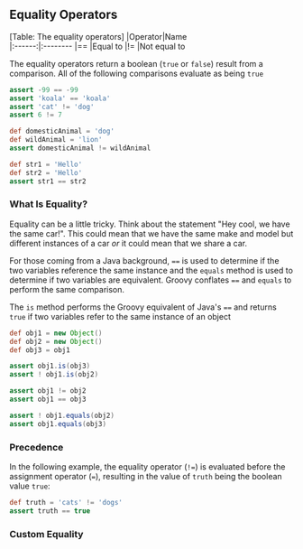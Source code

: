 ## Equality Operators
[Table: The equality operators]
|Operator|Name     
|:------:|:--------
|==      |Equal to 
|!=      |Not equal to

The equality operators return a boolean (`true` or `false`) result from a comparison. All of the following comparisons evaluate as being `true`

```groovy
assert -99 == -99
assert 'koala' == 'koala'
assert 'cat' != 'dog'
assert 6 != 7

def domesticAnimal = 'dog'
def wildAnimal = 'lion'
assert domesticAnimal != wildAnimal

def str1 = 'Hello'
def str2 = 'Hello'
assert str1 == str2
```

### What Is Equality?

Equality can be a little tricky. Think about the statement "Hey cool, we have the same car!". This could mean that we have the same make and model but different instances of a car *or* it could mean that we share a car. 

For those coming from a Java background, `==` is used to determine if the two variables reference the same instance and the `equals` method is used to determine if two variables are equivalent. Groovy conflates `==` and `equals` to perform the same comparison.

The `is` method performs the Groovy equivalent of Java's `==` and returns `true` if two variables refer to the same instance of an object

```groovy
def obj1 = new Object()
def obj2 = new Object()
def obj3 = obj1

assert obj1.is(obj3)
assert ! obj1.is(obj2)

assert obj1 != obj2
assert obj1 == obj3

assert ! obj1.equals(obj2)
assert obj1.equals(obj3)
```

### Precedence
In the following example, the equality operator (`!=`) is evaluated before the assignment operator (`=`), resulting in the value of `truth` being the boolean value `true`:

```groovy
def truth = 'cats' != 'dogs'
assert truth == true
```

### Custom Equality

